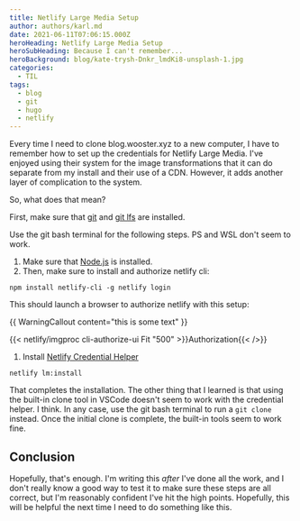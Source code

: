 ```yaml
---
title: Netlify Large Media Setup
author: authors/karl.md
date: 2021-06-11T07:06:15.000Z
heroHeading: Netlify Large Media Setup
heroSubHeading: Because I can't remember...
heroBackground: blog/kate-trysh-Dnkr_lmdKi8-unsplash-1.jpg
categories:
  - TIL
tags:
  - blog
  - git
  - hugo
  - netlify
---
```


Every time I need to clone blog.wooster.xyz to a new computer, I have to remember how to set up the credentials for Netlify Large Media. I've enjoyed using their system for the image transformations that it can do separate from my install and their use of a CDN. However, it adds another layer of complication to the system.

So, what does that mean?

First, make sure that [git](https://git-scm.com/download/win) and [git lfs](https://git-lfs.github.com/) are installed.

Use the git bash terminal for the following steps. PS and WSL don't seem to work.

1. Make sure that [Node.js](https://nodejs.org/en/download/) is installed.
2. Then, make sure to install and authorize netlify cli:

`npm install netlify-cli -g netlify login`

This should launch a browser to authorize netlify with this setup:

{{ WarningCallout content="this is some text" }}

{{\< netlify/imgproc cli-authorize-ui Fit "500" >}}Authorization{{\< />}}

1. Install [Netlify Credential Helper](https://github.com/netlify/netlify-credential-helper)

`netlify lm:install`

That completes the installation. The other thing that I learned is that using the built-in clone tool in VSCode doesn't seem to work with the credential helper. I think. In any case, use the git bash terminal to run a `git clone` instead. Once the initial clone is complete, the built-in tools seem to work fine.

## Conclusion

Hopefully, that's enough. I'm writing this *after* I've done all the work, and I don't really know a good way to test it to make sure these steps are all correct, but I'm reasonably confident I've hit the high points. Hopefully, this will be helpful the next time I need to do something like this.

